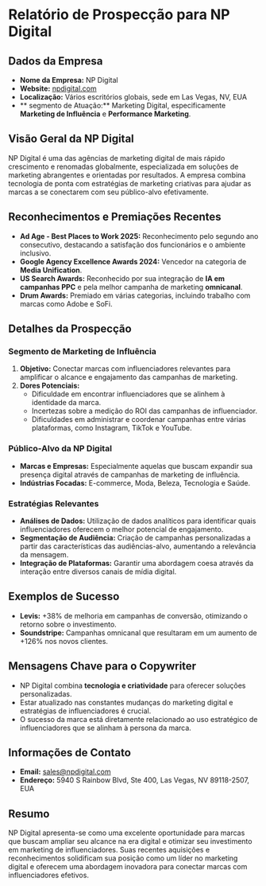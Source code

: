 # Relatório de Prospecção para NP Digital

## Dados da Empresa
- **Nome da Empresa:** NP Digital
- **Website:** [npdigital.com](https://npdigital.com/)
- **Localização:** Vários escritórios globais, sede em Las Vegas, NV, EUA
- ** segmento de Atuação:** Marketing Digital, especificamente **Marketing de Influência** e **Performance Marketing**.

## Visão Geral da NP Digital
NP Digital é uma das agências de marketing digital de mais rápido crescimento e renomadas globalmente, especializada em soluções de marketing abrangentes e orientadas por resultados. A empresa combina tecnologia de ponta com estratégias de marketing criativas para ajudar as marcas a se conectarem com seu público-alvo efetivamente.

## Reconhecimentos e Premiações Recentes
- **Ad Age - Best Places to Work 2025:** Reconhecimento pelo segundo ano consecutivo, destacando a satisfação dos funcionários e o ambiente inclusivo.
- **Google Agency Excellence Awards 2024:** Vencedor na categoria de **Media Unification**.
- **US Search Awards:** Reconhecido por sua integração de **IA em campanhas PPC** e pela melhor campanha de marketing **omnicanal**.
- **Drum Awards:** Premiado em várias categorias, incluindo trabalho com marcas como Adobe e SoFi.

## Detalhes da Prospecção
### Segmento de Marketing de Influência
1. **Objetivo:** Conectar marcas com influenciadores relevantes para amplificar o alcance e engajamento das campanhas de marketing.
2. **Dores Potenciais:**
   - Dificuldade em encontrar influenciadores que se alinhem à identidade da marca.
   - Incertezas sobre a medição do ROI das campanhas de influenciador.
   - Dificuldades em administrar e coordenar campanhas entre várias plataformas, como Instagram, TikTok e YouTube.

### Público-Alvo da NP Digital
- **Marcas e Empresas:** Especialmente aquelas que buscam expandir sua presença digital através de campanhas de marketing de influência.
- **Indústrias Focadas:** E-commerce, Moda, Beleza, Tecnologia e Saúde.
  
### Estratégias Relevantes
- **Análises de Dados:** Utilização de dados analíticos para identificar quais influenciadores oferecem o melhor potencial de engajamento.
- **Segmentação de Audiência:** Criação de campanhas personalizadas a partir das características das audiências-alvo, aumentando a relevância da mensagem.
- **Integração de Plataformas:** Garantir uma abordagem coesa através da interação entre diversos canais de mídia digital.

## Exemplos de Sucesso
- **Levis:** +38% de melhoria em campanhas de conversão, otimizando o retorno sobre o investimento.
- **Soundstripe:** Campanhas omnicanal que resultaram em um aumento de +126% nos novos clientes.

## Mensagens Chave para o Copywriter
- NP Digital combina **tecnologia e criatividade** para oferecer soluções personalizadas.
- Estar atualizado nas constantes mudanças do marketing digital e estratégias de influenciadores é crucial.
- O sucesso da marca está diretamente relacionado ao uso estratégico de influenciadores que se alinham à persona da marca.

## Informações de Contato
- **Email:** sales@npdigital.com
- **Endereço:** 5940 S Rainbow Blvd, Ste 400, Las Vegas, NV 89118-2507, EUA

## Resumo
NP Digital apresenta-se como uma excelente oportunidade para marcas que buscam ampliar seu alcance na era digital e otimizar seu investimento em marketing de influenciadores. Suas recentes aquisições e reconhecimentos solidificam sua posição como um líder no marketing digital e oferecem uma abordagem inovadora para conectar marcas com influenciadores efetivos.